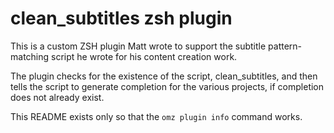 # clean_subtitles zsh plugin

This is a custom ZSH plugin Matt wrote to support the subtitle pattern-matching
script he wrote for his content creation work.

The plugin checks for the existence of the script, clean_subtitles, and then
tells the script to generate completion for the various projects, if completion
does not already exist.

This README exists only so that the `omz plugin info` command works.
